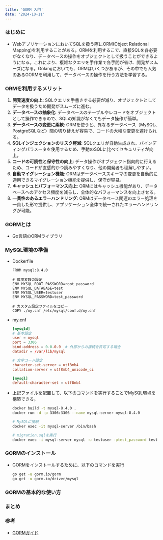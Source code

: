 ```yaml
---
title: 'GORM 入門'
date: '2024-10-11'
---
```


### はじめに

- WebアプリケーションにおいてSQLを扱う際にORM(Object Relational Mapping)を利用することがある。ORMを利用するこで、直接SQLを各必要がなくなり、データベースの操作をオブジェクトとして扱うことができるようになる。これにより、複雑なクエリを手作業で各手間が省け、開発がスムーズになる。Golangにおいても、ORMはいくつかあるが、その中でも人気のあるGORMを利用して、データベースの操作を行う方法を学習する。

### ORMを利用するメリット

1. **開発速度の向上**: SQLクエリを手書きする必要が減り、オブジェクトとしてデータを扱うため開発がスムーズに進む。
2. **データベースの抽象化**: データベースのテーブルやレコードをオブジェクトとして操作できるので、SQLの知識がなくてもデータ操作が簡単。
3. **データベースの変更に柔軟**: ORMを使うと、異なるデータベース（MySQL、PostgreSQLなど）間の切り替えが容易で、コードの大幅な変更を避けられる。
4. **SQLインジェクションのリスク軽減**: SQLクエリが自動生成され、バインディングパラメータを使用するため、手動のSQLに比べてセキュリティが向上。
5. **コードの可読性と保守性の向上**: データ操作がオブジェクト指向的に行えるため、コードが直感的かつ読みやすくなり、他の開発者も理解しやすい。
6. **自動マイグレーション機能**: ORMはデータベーススキーマの変更を自動的に適用できるマイグレーション機能を提供し、保守が容易。
7. **キャッシュとパフォーマンス向上**: ORMにはキャッシュ機能があり、データベースへのアクセス頻度を減らし、全体的なパフォーマンスを向上させる。
8. **一貫性のあるエラーハンドリング**: ORMはデータベース関連のエラー処理を一貫した形で提供し、アプリケーション全体で統一されたエラーハンドリングが可能。

### GORMとは

- Go言語のORMライブラリ

### MySQL環境の準備

- Dockerfile

  ```Dockefile
  FROM mysql:8.4.0

  # 環境変数の設定
  ENV MYSQL_ROOT_PASSWORD=root_password
  ENV MYSQL_DATABASE=test
  ENV MYSQL_USER=testuser
  ENV MYSQL_PASSWORD=test_password

  # カスタム設定ファイルをコピー
  COPY ./my.cnf /etc/mysql/conf.d/my.cnf
  ```

* my.cnf

  ```cnf
  [mysqld]
  # 基本設定
  user = mysql
  port = 3306
  bind-address = 0.0.0.0  # 外部からの接続を許可する場合
  datadir = /var/lib/mysql

  # 文字コード設定
  character-set-server = utf8mb4
  collation-server = utf8mb4_unicode_ci

  [mysql]
  default-character-set = utf8mb4
  ```

* 上記ファイルを配置して、以下のコマンドを実行することでMySQL環境を構築できる。

  ```bash
  docker build -t mysql-8.4.0 .
  docker run -d -p 3306:3306 --name mysql-server mysql-8.4.0

  # MySQLに接続
  docker exec -it mysql-server /bin/bash

  # migration.sqlを実行
  docker exec -i mysql-server mysql -u testuser -ptest_password test < ./db/migration.sql
  ```

### GORMのインストール

- GORMをインストールするために、以下のコマンドを実行
  ```bash
  go get -u gorm.io/gorm
  go get -u gorm.io/driver/mysql
  ```

### GORMの基本的な使い方

### まとめ

### 参考

- [GORMガイド](https://gorm.io/ja_JP/docs/)
